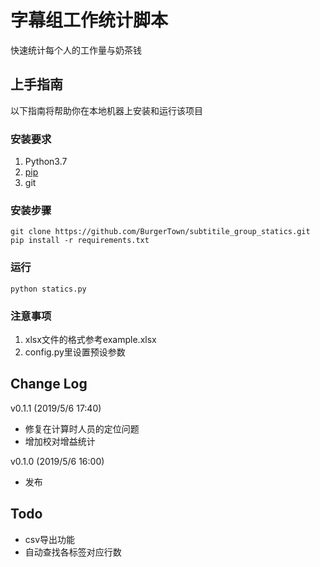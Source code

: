 # 字幕组工作统计脚本

快速统计每个人的工作量与奶茶钱

## 上手指南

以下指南将帮助你在本地机器上安装和运行该项目

### 安装要求

1. Python3.7
2. [pip](https://pypi.org/project/pip/)
3. git

### 安装步骤

```
git clone https://github.com/BurgerTown/subtitile_group_statics.git
pip install -r requirements.txt
```

### 运行

```
python statics.py
```

### 注意事项

1. xlsx文件的格式参考example.xlsx
2. config.py里设置预设参数

## Change Log

v0.1.1 (2019/5/6 17:40)
- 修复在计算时人员的定位问题
- 增加校对增益统计

v0.1.0 (2019/5/6 16:00)
- 发布

## Todo

- csv导出功能
- 自动查找各标签对应行数